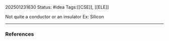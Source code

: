 202501231630
Status: #idea
Tags:[[CSE]], [[ELE]]

Not quite a conductor or an insulator
Ex: Silicon

---
### References